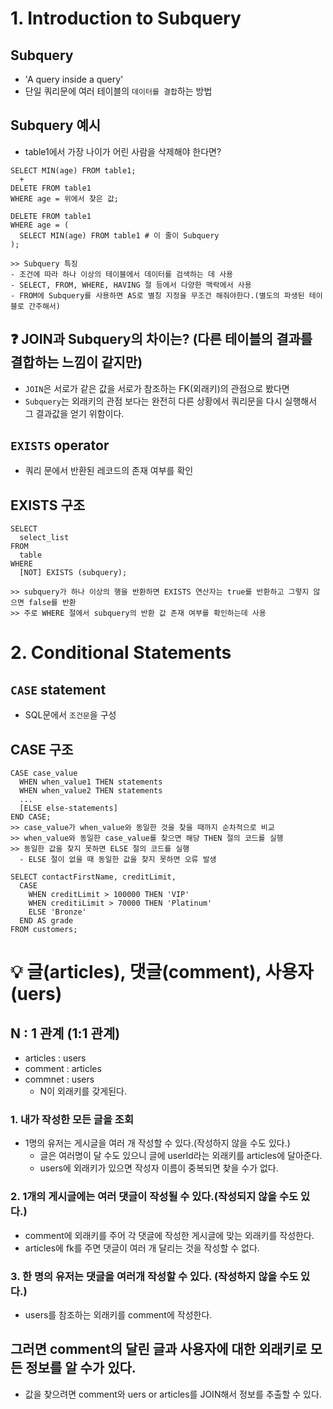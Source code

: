 # 1. Introduction to Subquery

## Subquery
- 'A query inside a query'
- 단일 쿼리문에 여러 테이블의 `데이터를 결합`하는 방법

## Subquery 예시
- table1에서 가장 나이가 어린 사람을 삭제해야 한다면?
```
SELECT MIN(age) FROM table1;
  +
DELETE FROM table1
WHERE age = 위에서 찾은 값;
```
```
DELETE FROM table1
WHERE age = (
  SELECT MIN(age) FROM table1 # 이 줄이 Subquery
);

>> Subquery 특징
- 조건에 따라 하나 이상의 테이블에서 데이터를 검색하는 데 사용
- SELECT, FROM, WHERE, HAVING 절 등에서 다양한 맥락에서 사용
- FROM에 Subquery를 사용하면 AS로 별칭 지정을 무조건 해줘야한다.(별도의 파생된 테이블로 간주해서)
```

## :question: JOIN과 Subquery의 차이는? (다른 테이블의 결과를 결합하는 느낌이 같지만)
- `JOIN`은 서로가 같은 값을 서로가 참조하는 FK(외래키)의 관점으로 봤다면
- `Subquery`는 외래키의 관점 보다는 완전히 다른 상황에서 쿼리문을 다시 실행해서 그 결과값을 얻기 위함이다.

## `EXISTS` operator
- 쿼리 문에서 반환된 레코드의 존재 여부를 확인

## EXISTS 구조
```
SELECT
  select_list
FROM
  table
WHERE
  [NOT] EXISTS (subquery);

>> subquery가 하나 이상의 행을 반환하면 EXISTS 연산자는 true를 반환하고 그렇지 않으면 false를 반환
>> 주로 WHERE 절에서 subquery의 반환 값 존재 여부를 확인하는데 사용
```

# 2. Conditional Statements

## `CASE` statement
- SQL문에서 `조건문`을 구성

## CASE 구조
```
CASE case_value
  WHEN when_value1 THEN statements
  WHEN when_value2 THEN statements
  ...
  [ELSE else-statements]
END CASE;
>> case_value가 when_value와 동일한 것을 찾을 때까지 순차적으로 비교
>> when_value와 동일한 case_value를 찾으면 해당 THEN 절의 코드를 실행
>> 동일한 값을 찾지 못하면 ELSE 절의 코드를 실행
  - ELSE 절이 없을 때 동일한 값을 찾지 못하면 오류 발생

SELECT contactFirstName, creditLimit,
  CASE
    WHEN creditLimit > 100000 THEN 'VIP'
    WHEN creditiLimit > 70000 THEN 'Platinum'
    ELSE 'Bronze'
  END AS grade
FROM customers;
```

# :bulb: 글(articles), 댓글(comment), 사용자(uers)

## N : 1 관계 (1:1 관계)
- articles : users
- comment : articles
- commnet : users
  - N이 외래키를 갖게된다.

### 1. 내가 작성한 모든 글을 조회
- 1명의 유저는 게시글을 여러 개 작성할 수 있다.(작성하지 않을 수도 있다.)
  - 글은 여러명이 달 수도 있으니 글에 userld라는 외래키를 articles에 달아준다.
  - users에 외래키가 있으면 작성자 이름이 중복되면 찾을 수가 없다.

### 2. 1개의 게시글에는 여러 댓글이 작성될 수 있다.(작성되지 않을 수도 있다.)
  - comment에 외래키를 주어 각 댓글에 작성한 게시글에 맞는 외래키를 작성한다.
  - articles에 fk를 주면 댓글이 여러 개 달리는 것을 작성할 수 없다.

### 3. 한 명의 유저는 댓글을 여러개 작성할 수 있다. (작성하지 않을 수도 있다.)
  - users를 참조하는 외래키를 comment에 작성한다.

## 그러면 comment의 달린 글과 사용자에 대한 외래키로 모든 정보를 알 수가 있다.
- 값을 찾으려면 comment와 uers or articles를 JOIN해서 정보를 추출할 수 있다.